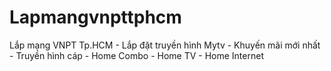 # Lapmangvnpttphcm
Lắp mạng VNPT Tp.HCM - Lắp đặt truyền hình Mytv - Khuyến mãi mới nhất - Truyền hình cáp - Home Combo - Home TV - Home Internet
